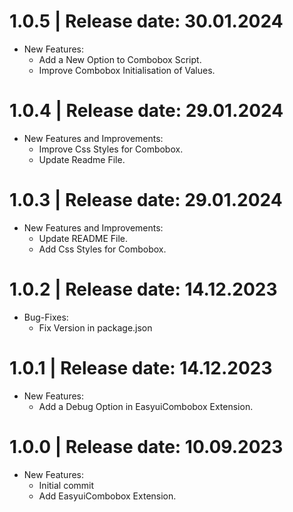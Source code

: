 1.0.5	|	Release date: **30.01.2024**
============================================
* New Features:
  - Add a New Option to Combobox Script.
  - Improve Combobox Initialisation of Values.


1.0.4	|	Release date: **29.01.2024**
============================================
* New Features and Improvements:
  - Improve Css Styles for Combobox.
  - Update Readme File.


1.0.3	|	Release date: **29.01.2024**
============================================
* New Features and Improvements:
  - Update README File.
  - Add Css Styles for Combobox.


1.0.2	|	Release date: **14.12.2023**
============================================
* Bug-Fixes:
  - Fix Version in package.json


1.0.1	|	Release date: **14.12.2023**
============================================
* New Features:
  - Add a Debug Option in EasyuiCombobox Extension.


1.0.0	|	Release date: **10.09.2023**
============================================
* New Features:
  - Initial commit
  - Add EasyuiCombobox Extension.


